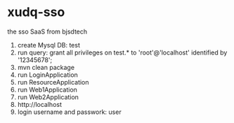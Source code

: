 # xudq-sso
the sso SaaS from bjsdtech

1. create Mysql DB: test
2. run query: grant all privileges on test.* to 'root'@'localhost' identified by '12345678';
3. mvn clean package
4. run LoginApplication
5. run ResourceApplication
6. run Web1Application
7. run Web2Application
8. http://localhost
9. login username and passwork: user
